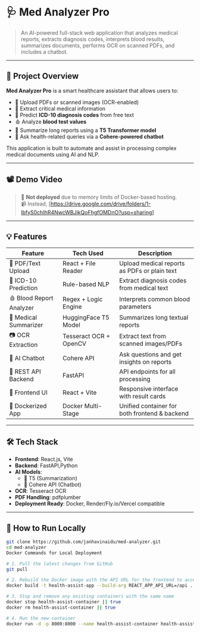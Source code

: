 # 🩺 Med Analyzer Pro

> An AI-powered full-stack web application that analyzes medical reports, extracts diagnosis codes, interprets blood results, summarizes documents, performs OCR on scanned PDFs, and includes a chatbot.

---

## 🧠 Project Overview

**Med Analyzer Pro** is a smart healthcare assistant that allows users to:
- 📄 Upload PDFs or scanned images (OCR-enabled)
- 🧾 Extract critical medical information
- 🧬 Predict **ICD-10 diagnosis codes** from free text
- 🩸 Analyze **blood test values**
- 📝 Summarize long reports using a **T5 Transformer model**
- 💬 Ask health-related queries via a **Cohere-powered chatbot**

This application is built to automate and assist in processing complex medical documents using AI and NLP.

---

## 📽️ Demo Video

> 🚫 **Not deployed** due to memory limits of Docker-based hosting.  
> 📹 Instead, [https://drive.google.com/drive/folders/1-lbfyS0chIhR4NwcWBJikQoFhgfOMDnO?usp=sharing]

---

## 💡 Features

| Feature                      | Tech Used              | Description |
|-----------------------------|------------------------|-------------|
| 📂 PDF/Text Upload          | React + File Reader    | Upload medical reports as PDFs or plain text |
| 🧠 ICD-10 Prediction        | Rule-based NLP         | Extract diagnosis codes from medical text |
| 🩸 Blood Report Analyzer    | Regex + Logic Engine   | Interprets common blood parameters |
| 📝 Medical Summarizer       | HuggingFace T5 Model   | Summarizes long textual reports |
| 📷 OCR Extraction           | Tesseract OCR + OpenCV | Extract text from scanned images/PDFs |
| 💬 AI Chatbot               | Cohere API             | Ask questions and get insights on reports |
| 🧵 REST API Backend         | FastAPI                | API endpoints for all processing |
| 🎨 Frontend UI              | React + Vite           | Responsive interface with result cards |
| 🐳 Dockerized App           | Docker Multi-Stage     | Unified container for both frontend & backend |

---

## 🛠️ Tech Stack

- **Frontend**: React.js, Vite
- **Backend**: FastAPI,Python
- **AI Models**:
  - 🤖 T5 (Summarization)
  - 🧠 Cohere API (Chatbot)
- **OCR**: Tesseract OCR
- **PDF Handling**: pdfplumber
- **Deployment Ready**: Docker, Render/Fly.io/Vercel compatible

---

## 🧪 How to Run Locally

```bash
git clone https://github.com/janhavinaidu/med-analyzer.git
cd med-analyzer
Docker Commands for Local Deployment

# 1. Pull the latest changes from GitHub
git pull

# 2. Rebuild the Docker image with the API URL for the frontend to access the backend
docker build -t health-assist-app --build-arg REACT_APP_API_URL=/api .

# 3. Stop and remove any existing containers with the same name
docker stop health-assist-container || true
docker rm health-assist-container || true

# 4. Run the new container
docker run -d -p 8000:8000 --name health-assist-container health-assist-app
